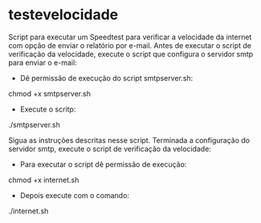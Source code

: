 # testevelocidade

Script para executar um Speedtest para verificar a velocidade da internet com opção de enviar o relatório por e-mail.
Antes de executar o script de verificação da velocidade, execute o script que configura o servidor smtp para enviar o e-mail:

- Dê permissão de execução do script smtpserver.sh:

chmod +x smtpserver.sh

- Execute o scritp:

./smtpserver.sh

Sigua as instruções descritas nesse script.
Terminada a configuração do servidor smtp, execute o script de verificação da velocidade:

- Para executar o script dê permissão de execução:

chmod +x internet.sh

- Depois execute com o comando:

./internet.sh
